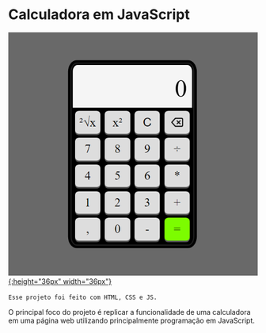 # Calculadora em JavaScript

[![Project Image](imgs/project.png){:height="36px" width="36px"}](https://web-calculator-js.herokuapp.com)

`Esse projeto foi feito com HTML, CSS e JS.`

O principal foco do projeto é replicar a funcionalidade de uma calculadora em uma página web utilizando principalmente programação em JavaScript.